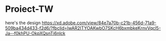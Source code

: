 # Proiect-TW

here's the design
https://xd.adobe.com/view/84e7a70b-c21b-456d-71a9-509ba434d433-f2d6/?fbclid=IwAR2ITYOAKwbO7SKcH6bxmbkeKrnvVqcl5-Ja--f0khPU-OkpXQsnTi6nlck